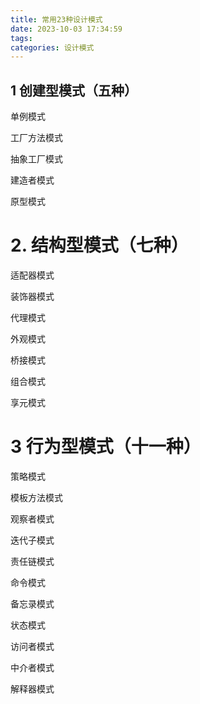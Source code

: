 ```yaml
---
title: 常用23种设计模式
date: 2023-10-03 17:34:59
tags:
categories: 设计模式
---
```


## 1 创建型模式（五种）

单例模式 

工厂方法模式

抽象工厂模式

建造者模式

原型模式

# 2. 结构型模式（七种）

适配器模式

装饰器模式

代理模式

外观模式

桥接模式

组合模式

享元模式

# 3 行为型模式（十一种）

策略模式

模板方法模式

观察者模式

迭代子模式

责任链模式

命令模式

备忘录模式

状态模式

访问者模式

中介者模式

解释器模式
